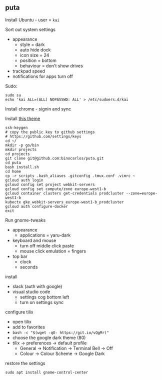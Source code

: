 ## puta

Install Ubuntu - user = `kai`

Sort out system settings
 * appearance
   * style = dark
   * auto hide dock
   * icon size = 24
   * position = bottom
   * behaviour = don't show drives
 * trackpad speed
 * notifications for apps turn off

Sudo:

```
sudo su
echo 'kai ALL=(ALL) NOPASSWD: ALL' > /etc/sudoers.d/kai
```

Install chrome - signin and sync

Install [this theme](https://chrome.google.com/webstore/detail/chrome-original-white-the/enhonnecbfooacmkfjcfeegecnhjnkmm)

```
ssh-keygen
# copy the public key to github settings
# https://github.com/settings/keys
cd ~/
mkdir -p go/bin
mkdir projects
cd projects
git clone git@github.com:binocarlos/puta.git
cd puta
bash install.sh
cd home
cp -r scripts .bash_aliases .gitconfig .tmux.conf .vimrc ~
gcloud auth login
gcloud config set project webkit-servers
gcloud config set compute/zone europe-west1-b
gcloud container clusters get-credentials prodcluster --zone=europe-west1-b
kubectx gke_webkit-servers_europe-west1-b_prodcluster
gcloud auth configure-docker
exit
```

Run gnome-tweaks

 * appearance
   * applications = yaru-dark
 * keyboard and mouse
   * turn off middle click paste
   * mouse click emulation = fingers
 * top bar
   * clock
   * seconds

install

 * slack (auth with google)
 * visual studio code
   * settings cog bottom left
   * turn on settings sync

configure tilix

 * open tilix
 * add to favorites
 * `bash -c "$(wget -qO- https://git.io/vQgMr)"`
 * choose the google dark theme (80)
 * tilix -> preferences -> default profile
   * General -> Notification -> Terminal Bell -> Off
   * Colour -> Colour Scheme -> Google Dark

restore the settings

```
sudo apt install gnome-control-center
```
